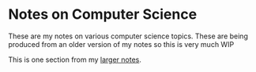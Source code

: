 # Notes on Computer Science

These are my notes on various computer science topics. These are being produced from an older version of my notes so this is very much WIP

This is one section from my [larger notes](https://github.com/luma/menagerie).
